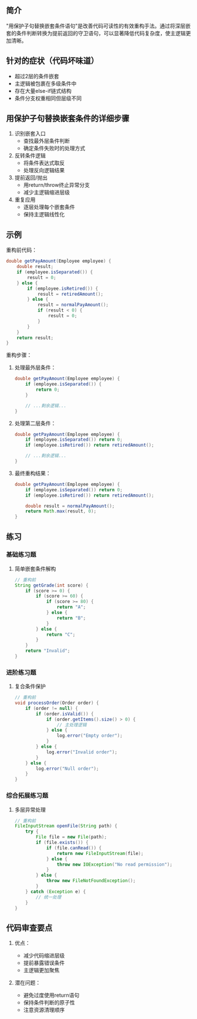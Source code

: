 ## 简介
"用保护子句替换嵌套条件语句"是改善代码可读性的有效重构手法。通过将深层嵌套的条件判断转换为提前返回的守卫语句，可以显著降低代码复杂度，使主逻辑更加清晰。

## 针对的症状（代码坏味道）
- 超过2层的条件嵌套
- 主逻辑被包裹在多级条件中
- 存在大量else-if链式结构
- 条件分支权重相同但层级不同

## 用保护子句替换嵌套条件的详细步骤
1. 识别嵌套入口
   - 查找最外层条件判断
   - 确定条件失败时的处理方式
2. 反转条件逻辑
   - 将条件表达式取反
   - 处理反向逻辑结果
3. 提前返回/抛出
   - 用return/throw终止异常分支
   - 减少主逻辑缩进层级
4. 重复应用
   - 逐层处理每个嵌套条件
   - 保持主逻辑线性化

## 示例
重构前代码：

```java
double getPayAmount(Employee employee) {
    double result;
    if (employee.isSeparated()) {
        result = 0;
    } else {
        if (employee.isRetired()) {
            result = retiredAmount();
        } else {
            result = normalPayAmount();
            if (result < 0) {
                result = 0;
            }
        }
    }
    return result;
}
```

重构步骤：
1. 处理最外层条件：

    ```java
    double getPayAmount(Employee employee) {
        if (employee.isSeparated()) {
            return 0;
        }
    
        // ...剩余逻辑...
    }
    ```

2. 处理第二层条件：

    ```java
    double getPayAmount(Employee employee) {
        if (employee.isSeparated()) return 0;
        if (employee.isRetired()) return retiredAmount();
    
        // ...剩余逻辑...
    }
    ```

3. 最终重构结果：

    ```java
    double getPayAmount(Employee employee) {
        if (employee.isSeparated()) return 0;
        if (employee.isRetired()) return retiredAmount();
    
        double result = normalPayAmount();
        return Math.max(result, 0);
    }
    ```

## 练习
### 基础练习题
1. 简单嵌套条件解构

    ```java
    // 重构前
    String getGrade(int score) {
        if (score >= 0) {
            if (score >= 60) {
                if (score >= 80) {
                    return "A";
                } else {
                    return "B";
                }
            } else {
                return "C";
            }
        }
        return "Invalid";
    }
    ```

### 进阶练习题
1. 复合条件保护

    ```java
    // 重构前
    void processOrder(Order order) {
        if (order != null) {
            if (order.isValid()) {
                if (order.getItems().size() > 0) {
                    // 主处理逻辑
                } else {
                    log.error("Empty order");
                }
            } else {
                log.error("Invalid order");
            }
        } else {
            log.error("Null order");
        }
    }
    ```

### 综合拓展练习题
1. 多层异常处理

    ```java
    // 重构前
    FileInputStream openFile(String path) {
        try {
            File file = new File(path);
            if (file.exists()) {
                if (file.canRead()) {
                    return new FileInputStream(file);
                } else {
                    throw new IOException("No read permission");
                }
            } else {
                throw new FileNotFoundException();
            }
        } catch (Exception e) {
            // 统一处理
        }
    }
    ```

## 代码审查要点
1. 优点：
   - 减少代码缩进层级
   - 提前暴露错误条件
   - 主逻辑更加聚焦

2. 潜在问题：
   - 避免过度使用return语句
   - 保持条件判断的原子性
   - 注意资源清理顺序
